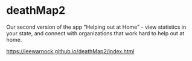 # deathMap2
Our second version of the app "Helping out at Home" - view statistics in your state, and connect with organizations that work hard to help out at home.



https://leewarnock.github.io/deathMap2/index.html
